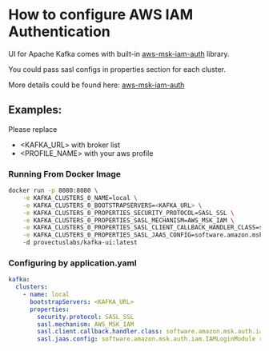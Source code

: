 # How to configure AWS IAM Authentication

UI for Apache Kafka comes with built-in [aws-msk-iam-auth](https://github.com/aws/aws-msk-iam-auth) library.

You could pass sasl configs in properties section for each cluster.

More details could be found here: [aws-msk-iam-auth](https://github.com/aws/aws-msk-iam-auth)
 
## Examples: 

Please replace 
* <KAFKA_URL> with broker list
* <PROFILE_NAME> with your aws profile


### Running From Docker Image

```sh
docker run -p 8080:8080 \
    -e KAFKA_CLUSTERS_0_NAME=local \
    -e KAFKA_CLUSTERS_0_BOOTSTRAPSERVERS=<KAFKA_URL> \
    -e KAFKA_CLUSTERS_0_PROPERTIES_SECURITY_PROTOCOL=SASL_SSL \
    -e KAFKA_CLUSTERS_0_PROPERTIES_SASL_MECHANISM=AWS_MSK_IAM \
    -e KAFKA_CLUSTERS_0_PROPERTIES_SASL_CLIENT_CALLBACK_HANDLER_CLASS=software.amazon.msk.auth.iam.IAMClientCallbackHandler \
    -e KAFKA_CLUSTERS_0_PROPERTIES_SASL_JAAS_CONFIG=software.amazon.msk.auth.iam.IAMLoginModule required awsProfileName="<PROFILE_NAME>"; \
    -d provectuslabs/kafka-ui:latest 
```

### Configuring by application.yaml

```yaml
kafka:
  clusters:
    - name: local
      bootstrapServers: <KAFKA_URL>
      properties:
        security.protocol: SASL_SSL
        sasl.mechanism: AWS_MSK_IAM
        sasl.client.callback.handler.class: software.amazon.msk.auth.iam.IAMClientCallbackHandler
        sasl.jaas.config: software.amazon.msk.auth.iam.IAMLoginModule required awsProfileName="<PROFILE_NAME>";
```